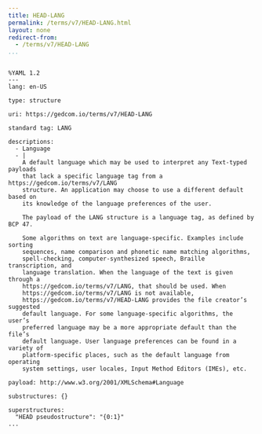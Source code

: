 ```yaml
---
title: HEAD-LANG
permalink: /terms/v7/HEAD-LANG.html
layout: none
redirect-from:
  - /terms/v7/HEAD-LANG
...
```


```

%YAML 1.2
---
lang: en-US

type: structure

uri: https://gedcom.io/terms/v7/HEAD-LANG

standard tag: LANG

descriptions:
  - Language
  - |
    A default language which may be used to interpret any Text-typed payloads
    that lack a specific language tag from a https://gedcom.io/terms/v7/LANG
    structure. An application may choose to use a different default based on
    its knowledge of the language preferences of the user.
    
    The payload of the LANG structure is a language tag, as defined by BCP 47.
    
    Some algorithms on text are language-specific. Examples include sorting
    sequences, name comparison and phonetic name matching algorithms,
    spell-checking, computer-synthesized speech, Braille transcription, and
    language translation. When the language of the text is given through a
    https://gedcom.io/terms/v7/LANG, that should be used. When
    https://gedcom.io/terms/v7/LANG is not available,
    https://gedcom.io/terms/v7/HEAD-LANG provides the file creator’s suggested
    default language. For some language-specific algorithms, the user’s
    preferred language may be a more appropriate default than the file’s
    default language. User language preferences can be found in a variety of
    platform-specific places, such as the default language from operating
    system settings, user locales, Input Method Editors (IMEs), etc.

payload: http://www.w3.org/2001/XMLSchema#Language

substructures: {}

superstructures:
  "HEAD pseudostructure": "{0:1}"
...

```
